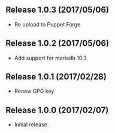 Release 1.0.3 (2017/05/06)
---

- Re upload to Puppet Forge

Release 1.0.2 (2017/05/06)
---

- Add support for mariadb 10.3

Release 1.0.1 (2017/02/28)
---

- Renew GPG key

Release 1.0.0 (2017/02/07)
---

- Initial release.

